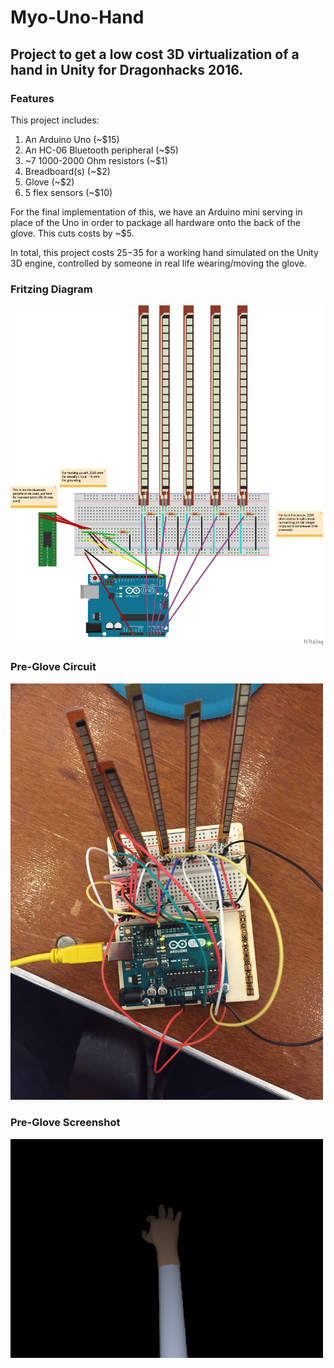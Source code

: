 # Myo-Uno-Hand

## Project to get a low cost 3D virtualization of a hand in Unity for Dragonhacks 2016.

### Features 

This project includes: 

1. An Arduino Uno (~$15)
2. An HC-06 Bluetooth peripheral (~$5)
3. ~7 1000-2000 Ohm resistors (~$1)
4. Breadboard(s) (~$2)
5. Glove (~$2)
6. 5 flex sensors (~$10)

For the final implementation of this, we have an Arduino mini serving in place of the Uno in order to package all hardware onto the back of the glove.  This cuts costs by ~$5.

In total, this project costs $25-$35 for a working hand simulated on the Unity 3D engine, controlled by someone in real life wearing/moving the glove.  

### Fritzing Diagram 

<img src="MyoUnoHand_bb.png" alt="Fritzing diagram" style="width:500px;">



### Pre-Glove Circuit 

<img src="Pre-Glove-Circuit.jpg" alt="Pre-glove circuit" style="width:500px;">


### Pre-Glove Screenshot 

<img src="Pre-Glove.png" alt="Pre-glove" style="width:500px;">
